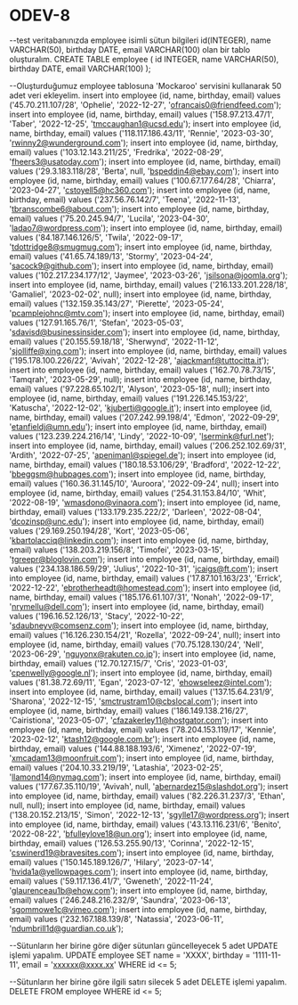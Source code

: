 # ODEV-8
--test veritabanınızda employee isimli sütun bilgileri id(INTEGER), name VARCHAR(50), birthday DATE, email VARCHAR(100) olan bir tablo oluşturalım. 
CREATE TABLE employee ( id INTEGER, name VARCHAR(50), birthday DATE, email VARCHAR(100) );

--Oluşturduğumuz employee tablosuna 'Mockaroo' servisini kullanarak 50 adet veri ekleyelim. 
insert into employee (id, name, birthday, email) values ('45.70.211.107/28', 'Ophelie', '2022-12-27', 'ofrancais0@friendfeed.com'); 
insert into employee (id, name, birthday, email) values ('158.97.213.47/1', 'Taber', '2022-12-25', 'tmccaughan1@ucsd.edu'); 
insert into employee (id, name, birthday, email) values ('118.117.186.43/11', 'Rennie', '2023-03-30', 'rwinny2@wunderground.com'); 
insert into employee (id, name, birthday, email) values ('103.12.143.211/25', 'Fredrika', '2022-08-29', 'fheers3@usatoday.com'); 
insert into employee (id, name, birthday, email) values ('29.3.183.118/28', 'Berta', null, 'bspeddin4@ebay.com'); 
insert into employee (id, name, birthday, email) values ('100.67.177.64/28', 'Chiarra', '2023-04-27', 'cstoyell5@hc360.com'); 
insert into employee (id, name, birthday, email) values ('237.56.76.142/7', 'Teena', '2022-11-13', 'tbranscombe6@about.com'); 
insert into employee (id, name, birthday, email) values ('75.20.245.94/7', 'Lucila', '2023-04-30', 'ladao7@wordpress.com'); 
insert into employee (id, name, birthday, email) values ('84.187.146.126/5', 'Twila', '2022-09-17', 'tdottridge8@smugmug.com'); 
insert into employee (id, name, birthday, email) values ('41.65.74.189/13', 'Stormy', '2023-04-24', 'sacock9@github.com'); 
insert into employee (id, name, birthday, email) values ('102.217.234.177/12', 'Jaymee', '2023-03-26', 'jsilsona@joomla.org'); 
insert into employee (id, name, birthday, email) values ('216.133.201.228/18', 'Gamaliel', '2023-02-02', null); 
insert into employee (id, name, birthday, email) values ('132.159.35.143/27', 'Pierette', '2023-05-24', 'pcamplejohnc@mtv.com'); 
insert into employee (id, name, birthday, email) values ('127.91.165.76/1', 'Stefan', '2023-05-03', 'sdavisd@businessinsider.com'); 
insert into employee (id, name, birthday, email) values ('20.155.59.18/18', 'Sherwynd', '2022-11-12', 'sjolliffe@xing.com'); 
insert into employee (id, name, birthday, email) values ('195.178.100.226/22', 'Avivah', '2022-12-28', 'ajackmanf@tuttocitta.it'); 
insert into employee (id, name, birthday, email) values ('162.70.78.73/15', 'Tamqrah', '2023-05-29', null); 
insert into employee (id, name, birthday, email) values ('97.228.65.102/1', 'Alyson', '2023-05-18', null); 
insert into employee (id, name, birthday, email) values ('191.226.145.153/22', 'Katuscha', '2022-12-02', 'kjuberti@google.it'); 
insert into employee (id, name, birthday, email) values ('207.242.99.198/4', 'Edmon', '2022-09-29', 'etanfieldj@umn.edu'); 
insert into employee (id, name, birthday, email) values ('123.239.224.216/14', 'Lindy', '2022-10-09', 'lsermink@furl.net'); 
insert into employee (id, name, birthday, email) values ('206.252.102.69/31', 'Ardith', '2022-07-25', 'apenimanl@spiegel.de'); 
insert into employee (id, name, birthday, email) values ('180.18.53.106/29', 'Bradford', '2022-12-22', 'bbeggsm@hubpages.com'); 
insert into employee (id, name, birthday, email) values ('160.36.31.145/10', 'Auroora', '2022-09-24', null); 
insert into employee (id, name, birthday, email) values ('254.31.153.84/10', 'Whit', '2022-08-19', 'wmasdono@vinaora.com'); 
insert into employee (id, name, birthday, email) values ('133.179.235.222/2', 'Darleen', '2022-08-04', 'dcozinsp@unc.edu'); 
insert into employee (id, name, birthday, email) values ('29.169.250.194/28', 'Kort', '2023-05-06', 'kbartolacciq@linkedin.com'); 
insert into employee (id, name, birthday, email) values ('138.203.219.156/8', 'Timofei', '2023-03-15', 'tgreepr@bloglovin.com'); 
insert into employee (id, name, birthday, email) values ('234.138.186.59/29', 'Julius', '2022-10-31', 'jcaigs@ft.com'); 
insert into employee (id, name, birthday, email) values ('17.87.101.163/23', 'Errick', '2022-12-22', 'ebrotherheadt@homestead.com'); 
insert into employee (id, name, birthday, email) values ('185.176.61.107/31', 'Nonah', '2022-09-17', 'nrymellu@dell.com'); 
insert into employee (id, name, birthday, email) values ('196.16.52.126/13', 'Stacy', '2022-10-22', 'sdaubneyv@comsenz.com'); 
insert into employee (id, name, birthday, email) values ('16.126.230.154/21', 'Rozella', '2022-09-24', null); 
insert into employee (id, name, birthday, email) values ('70.75.128.130/24', 'Nell', '2023-06-29', 'nguyonx@rakuten.co.jp'); 
insert into employee (id, name, birthday, email) values ('12.70.127.15/7', 'Cris', '2023-01-03', 'cpenwelly@google.nl'); 
insert into employee (id, name, birthday, email) values ('81.38.72.69/11', 'Egan', '2023-07-12', 'ehowseleez@intel.com'); 
insert into employee (id, name, birthday, email) values ('137.15.64.231/9', 'Sharona', '2022-12-15', 'smctrustram10@cbslocal.com'); 
insert into employee (id, name, birthday, email) values ('186.149.138.216/27', 'Cairistiona', '2023-05-07', 'cfazakerley11@hostgator.com'); 
insert into employee (id, name, birthday, email) values ('78.204.153.119/17', 'Kennie', '2023-02-12', 'ktash12@google.com.br'); 
insert into employee (id, name, birthday, email) values ('144.88.188.193/6', 'Ximenez', '2022-07-19', 'xmcadam13@moonfruit.com'); 
insert into employee (id, name, birthday, email) values ('204.10.33.219/19', 'Latashia', '2023-02-25', 'llamond14@nymag.com'); 
insert into employee (id, name, birthday, email) values ('177.67.35.110/19', 'Avivah', null, 'abernardez15@slashdot.org'); 
insert into employee (id, name, birthday, email) values ('82.226.31.237/3', 'Ethan', null, null); 
insert into employee (id, name, birthday, email) values ('138.20.152.213/15', 'Simon', '2022-12-13', 'sgylle17@wordpress.org'); 
insert into employee (id, name, birthday, email) values ('43.13.116.231/6', 'Benito', '2022-08-22', 'bfulleylove18@un.org'); 
insert into employee (id, name, birthday, email) values ('126.53.255.90/13', 'Corinna', '2022-12-15', 'cswinerd19@bravesites.com'); 
insert into employee (id, name, birthday, email) values ('150.145.189.126/7', 'Hilary', '2023-07-14', 'hvida1a@yellowpages.com'); 
insert into employee (id, name, birthday, email) values ('59.117.136.41/7', 'Gweneth', '2022-11-24', 'glaurenceau1b@ehow.com'); 
insert into employee (id, name, birthday, email) values ('246.248.216.232/9', 'Saundra', '2023-06-13', 'sgommowe1c@vimeo.com'); 
insert into employee (id, name, birthday, email) values ('232.167.188.139/8', 'Natassia', '2023-06-11', 'ndumbrill1d@guardian.co.uk');

--Sütunların her birine göre diğer sütunları güncelleyecek 5 adet UPDATE işlemi yapalım. 
UPDATE employee SET name = 'XXXX', birthday = '1111-11-11', email = 'xxxxxx@xxxx.xx' WHERE id <= 5;

--Sütunların her birine göre ilgili satırı silecek 5 adet DELETE işlemi yapalım. 
DELETE FROM employee WHERE id <= 5;
